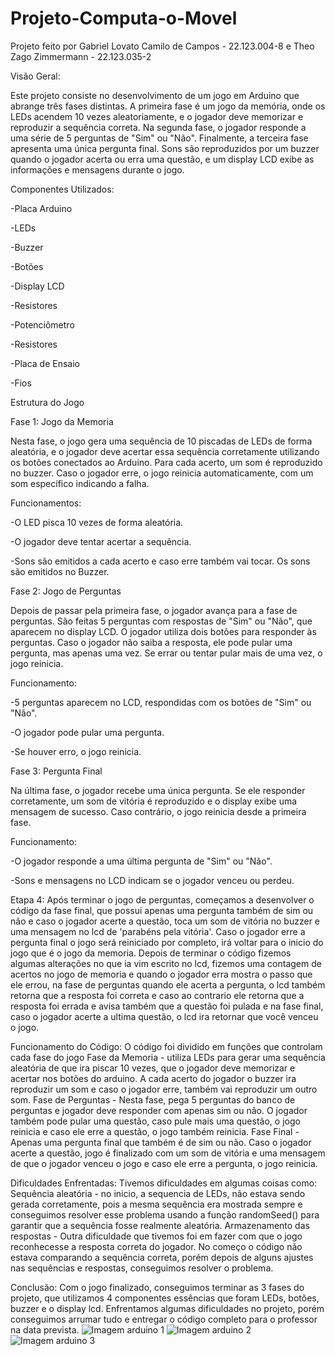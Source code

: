 # Projeto-Computa-o-Movel

Projeto feito por Gabriel Lovato Camilo de Campos - 22.123.004-8 e Theo Zago Zimmermann - 22.123.035-2

Visão Geral:

Este projeto consiste no desenvolvimento de um jogo em Arduino que abrange três fases distintas. A primeira fase é um jogo da memória, onde os LEDs acendem 10 vezes aleatoriamente, e o jogador deve memorizar e reproduzir a sequência correta. Na segunda fase, o jogador responde a uma série de 5 perguntas de "Sim" ou "Não". Finalmente, a terceira fase apresenta uma única pergunta final. Sons são reproduzidos por um buzzer quando o jogador acerta ou erra uma questão, e um display LCD exibe as informações e mensagens durante o jogo.

Componentes Utilizados:

-Placa Arduino

-LEDs

-Buzzer

-Botões

-Display LCD

-Resistores

-Potenciômetro

-Resistores

-Placa de Ensaio

-Fios

Estrutura do Jogo

Fase 1: Jogo da Memoria

Nesta fase, o jogo gera uma sequência de 10 piscadas de LEDs de forma aleatória, e o jogador deve acertar essa sequência corretamente utilizando os botões conectados ao Arduino. Para cada acerto, um som é reproduzido no buzzer. Caso o jogador erre, o jogo reinicia automaticamente, com um som específico indicando a falha.

Funcionamentos:

-O LED pisca 10 vezes de forma aleatória.

-O jogador deve tentar acertar a sequência.

-Sons são emitidos a cada acerto e caso erre também vai tocar. Os sons são emitidos no Buzzer.


Fase 2: Jogo de Perguntas

Depois de passar pela primeira fase, o jogador avança para a fase de perguntas. São feitas 5 perguntas com respostas de "Sim" ou "Não", que aparecem no display LCD. O jogador utiliza dois botões para responder às perguntas. Caso o jogador não saiba a resposta, ele pode pular uma pergunta, mas apenas uma vez. Se errar ou tentar pular mais de uma vez, o jogo reinicia.

Funcionamento:

-5 perguntas aparecem no LCD, respondidas com os botões de "Sim" ou "Não".

-O jogador pode pular uma pergunta.

-Se houver erro, o jogo reinicia.

Fase 3: Pergunta Final

Na última fase, o jogador recebe uma única pergunta. Se ele responder corretamente, um som de vitória é reproduzido e o display exibe uma mensagem de sucesso. Caso contrário, o jogo reinicia desde a primeira fase.

Funcionamento:

-O jogador responde a uma última pergunta de "Sim" ou "Não".

-Sons e mensagens no LCD indicam se o jogador venceu ou perdeu.


Etapa 4:
Após terminar o jogo de perguntas, começamos a desenvolver o código da fase final, que possui apenas uma pergunta também de sim ou não e caso o jogador acerte a questão, toca um som de vitória no buzzer e uma mensagem no lcd de 'parabéns pela vitória'. Caso o jogador erre a pergunta final o jogo será reiniciado por completo, irá voltar para o inicio do jogo que é o jogo da memoria. Depois de terminar o código fizemos algumas alterações no que ia vim escrito no lcd, fizemos uma contagem de acertos no jogo de memoria e quando o jogador erra mostra o passo que ele errou, na fase de perguntas quando ele acerta a pergunta, o lcd também retorna que a resposta foi correta e caso ao contrario ele retorna que a resposta foi errada e avisa também que a questão foi pulada e na fase final, caso o jogador acerte a ultima questão, o lcd ira retornar que você venceu o jogo.

Funcionamento do Código:
O código foi dividido em funções que controlam cada fase do jogo
Fase da Memoria - utiliza LEDs para gerar uma sequência aleatória de que ira piscar 10 vezes, que o jogador deve memorizar e acertar nos botões do arduino. A cada acerto do jogador o buzzer ira reproduzir um som e caso o jogador erre, também vai reproduzir um outro som.
Fase de Perguntas - Nesta fase, pega 5 perguntas do banco de perguntas e jogador deve responder com apenas sim ou não. O jogador também pode pular uma questão, caso pule mais uma questão, o jogo reinicia e caso ele erre a questão, o jogo também reinicia.
Fase Final - Apenas uma pergunta final que também é de sim ou não. Caso o jogador acerte a questão, jogo é finalizado com um som de vitória e uma mensagem de que o jogador venceu o jogo e caso ele erre a pergunta, o jogo reinicia.

Dificuldades Enfrentadas:
Tivemos dificuldades em algumas coisas como:
Sequência aleatória - no inicio, a sequencia de LEDs, não estava sendo gerada corretamente, pois a mesma sequência era mostrada sempre e conseguimos resolver esse problema usando a função randomSeed() para garantir que a sequência fosse realmente aleatória.
Armazenamento das respostas - Outra dificuldade que tivemos foi em fazer com que o jogo reconhecesse a resposta correta do jogador. No começo o código não estava comparando a sequência correta, porém depois de alguns ajustes nas sequências e respostas, conseguimos resolver o problema.

Conclusão:
Com o jogo finalizado, conseguimos terminar as 3 fases do projeto, que utilizamos 4 componentes essências que foram LEDs, botões, buzzer e o display lcd. Enfrentamos algumas dificuldades no projeto, porém conseguimos arrumar tudo e entregar o código completo para o professor na data prevista.
![Imagem arduino 1](https://github.com/user-attachments/assets/7ac2ab5e-bf32-409a-a419-72b19bcd777b)
![Imagem arduino 2](https://github.com/user-attachments/assets/2a8bc8e3-c3a8-494e-860a-83ee1e726922)
![Imagem arduino 3](https://github.com/user-attachments/assets/3174a96e-9d65-4539-bc56-96784c7deab3)
